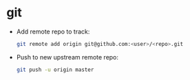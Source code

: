 # git

- Add remote repo to track: 

  ```sh
  git remote add origin git@github.com:<user>/<repo>.git
  ```

- Push to new upstream remote repo:

  ```sh
  git push -u origin master
  ```
